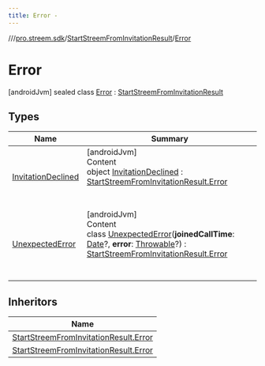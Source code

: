 ```yaml
---
title: Error -
---
```

//[<root>](../../../../index.md)/[pro.streem.sdk](../../index.md)/[StartStreemFromInvitationResult](../index.md)/[Error](index.md)



# Error  
 [androidJvm] sealed class [Error](index.md) : [StartStreemFromInvitationResult](../index.md)   


## Types  
  
|  Name |  Summary | 
|---|---|
| <a name="pro.streem.sdk/StartStreemFromInvitationResult.Error.InvitationDeclined///PointingToDeclaration/"></a>[InvitationDeclined](-invitation-declined/index.md)| <a name="pro.streem.sdk/StartStreemFromInvitationResult.Error.InvitationDeclined///PointingToDeclaration/"></a>[androidJvm]  <br>Content  <br>object [InvitationDeclined](-invitation-declined/index.md) : [StartStreemFromInvitationResult.Error](index.md)  <br><br><br>|
| <a name="pro.streem.sdk/StartStreemFromInvitationResult.Error.UnexpectedError///PointingToDeclaration/"></a>[UnexpectedError](-unexpected-error/index.md)| <a name="pro.streem.sdk/StartStreemFromInvitationResult.Error.UnexpectedError///PointingToDeclaration/"></a>[androidJvm]  <br>Content  <br>class [UnexpectedError](-unexpected-error/index.md)(**joinedCallTime**: [Date](https://developer.android.com/reference/kotlin/java/util/Date.html)?, **error**: [Throwable](https://kotlinlang.org/api/latest/jvm/stdlib/kotlin/-throwable/index.html)?) : [StartStreemFromInvitationResult.Error](index.md)  <br><br><br>|


## Inheritors  
  
|  Name | 
|---|
| <a name="pro.streem.sdk/StartStreemFromInvitationResult.Error.InvitationDeclined///PointingToDeclaration/"></a>[StartStreemFromInvitationResult.Error](-invitation-declined/index.md)|
| <a name="pro.streem.sdk/StartStreemFromInvitationResult.Error.UnexpectedError///PointingToDeclaration/"></a>[StartStreemFromInvitationResult.Error](-unexpected-error/index.md)|

